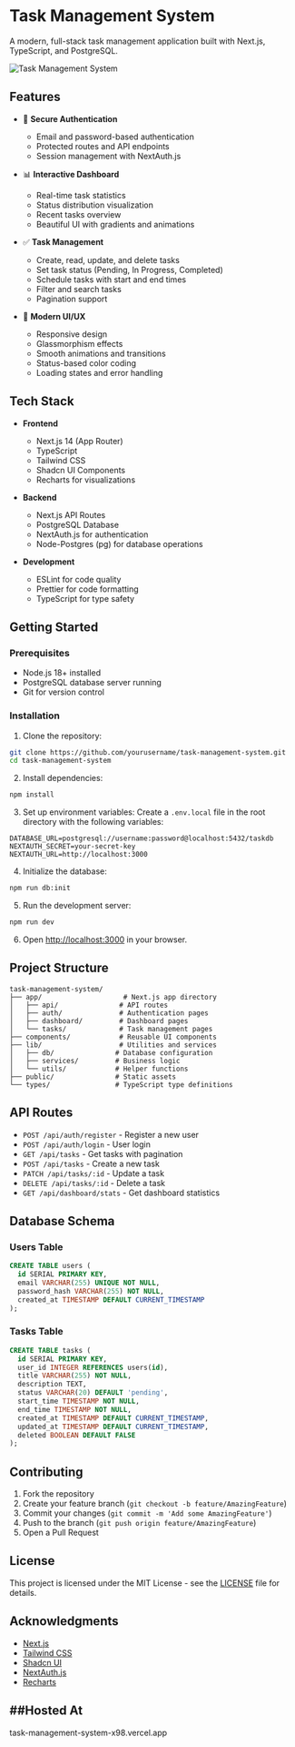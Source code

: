 # Task Management System

A modern, full-stack task management application built with Next.js, TypeScript, and PostgreSQL.

![Task Management System](./public/dashboard-preview.png)

## Features

- 🔐 **Secure Authentication**
  - Email and password-based authentication
  - Protected routes and API endpoints
  - Session management with NextAuth.js

- 📊 **Interactive Dashboard**
  - Real-time task statistics
  - Status distribution visualization
  - Recent tasks overview
  - Beautiful UI with gradients and animations

- ✅ **Task Management**
  - Create, read, update, and delete tasks
  - Set task status (Pending, In Progress, Completed)
  - Schedule tasks with start and end times
  - Filter and search tasks
  - Pagination support

- 🎨 **Modern UI/UX**
  - Responsive design
  - Glassmorphism effects
  - Smooth animations and transitions
  - Status-based color coding
  - Loading states and error handling

## Tech Stack

- **Frontend**
  - Next.js 14 (App Router)
  - TypeScript
  - Tailwind CSS
  - Shadcn UI Components
  - Recharts for visualizations

- **Backend**
  - Next.js API Routes
  - PostgreSQL Database
  - NextAuth.js for authentication
  - Node-Postgres (pg) for database operations

- **Development**
  - ESLint for code quality
  - Prettier for code formatting
  - TypeScript for type safety

## Getting Started

### Prerequisites

- Node.js 18+ installed
- PostgreSQL database server running
- Git for version control

### Installation

1. Clone the repository:
```bash
git clone https://github.com/yourusername/task-management-system.git
cd task-management-system
```

2. Install dependencies:
```bash
npm install
```

3. Set up environment variables:
Create a `.env.local` file in the root directory with the following variables:
```env
DATABASE_URL=postgresql://username:password@localhost:5432/taskdb
NEXTAUTH_SECRET=your-secret-key
NEXTAUTH_URL=http://localhost:3000
```

4. Initialize the database:
```bash
npm run db:init
```

5. Run the development server:
```bash
npm run dev
```

6. Open [http://localhost:3000](http://localhost:3000) in your browser.

## Project Structure

```
task-management-system/
├── app/                    # Next.js app directory
│   ├── api/               # API routes
│   ├── auth/              # Authentication pages
│   ├── dashboard/         # Dashboard pages
│   └── tasks/             # Task management pages
├── components/            # Reusable UI components
├── lib/                   # Utilities and services
│   ├── db/               # Database configuration
│   ├── services/         # Business logic
│   └── utils/            # Helper functions
├── public/               # Static assets
└── types/                # TypeScript type definitions
```

## API Routes

- `POST /api/auth/register` - Register a new user
- `POST /api/auth/login` - User login
- `GET /api/tasks` - Get tasks with pagination
- `POST /api/tasks` - Create a new task
- `PATCH /api/tasks/:id` - Update a task
- `DELETE /api/tasks/:id` - Delete a task
- `GET /api/dashboard/stats` - Get dashboard statistics

## Database Schema

### Users Table
```sql
CREATE TABLE users (
  id SERIAL PRIMARY KEY,
  email VARCHAR(255) UNIQUE NOT NULL,
  password_hash VARCHAR(255) NOT NULL,
  created_at TIMESTAMP DEFAULT CURRENT_TIMESTAMP
);
```

### Tasks Table
```sql
CREATE TABLE tasks (
  id SERIAL PRIMARY KEY,
  user_id INTEGER REFERENCES users(id),
  title VARCHAR(255) NOT NULL,
  description TEXT,
  status VARCHAR(20) DEFAULT 'pending',
  start_time TIMESTAMP NOT NULL,
  end_time TIMESTAMP NOT NULL,
  created_at TIMESTAMP DEFAULT CURRENT_TIMESTAMP,
  updated_at TIMESTAMP DEFAULT CURRENT_TIMESTAMP,
  deleted BOOLEAN DEFAULT FALSE
);
```

## Contributing

1. Fork the repository
2. Create your feature branch (`git checkout -b feature/AmazingFeature`)
3. Commit your changes (`git commit -m 'Add some AmazingFeature'`)
4. Push to the branch (`git push origin feature/AmazingFeature`)
5. Open a Pull Request

## License

This project is licensed under the MIT License - see the [LICENSE](LICENSE) file for details.

## Acknowledgments

- [Next.js](https://nextjs.org/)
- [Tailwind CSS](https://tailwindcss.com/)
- [Shadcn UI](https://ui.shadcn.com/)
- [NextAuth.js](https://next-auth.js.org/)
- [Recharts](https://recharts.org/)

##Hosted At
-----
task-management-system-x98.vercel.app 
